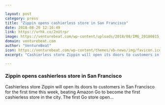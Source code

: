 ```yaml
---

layout: post
category: press
title: "Zippin opens cashierless store in San Francisco"
date: 2018-08-20 12:16:49
link: https://vrhk.co/2nUtrpr
image: https://venturebeat.com/wp-content/uploads/2018/08/IMG_20180815_120601.jpg?fit=4032%2C3024&strip=all
domain: venturebeat.com
author: "VentureBeat"
icon: https://venturebeat.com/wp-content/themes/vb-news/img/favicon.ico
excerpt: "Cashierless store Zippin will open its doors to customers in San Francisco for the first time this week, beating Amazon Go to become the first cashierless store in the city. The first Go store open…"

---
```


### Zippin opens cashierless store in San Francisco

Cashierless store Zippin will open its doors to customers in San Francisco for the first time this week, beating Amazon Go to become the first cashierless store in the city. The first Go store open…
